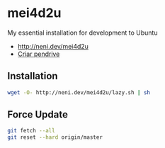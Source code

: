 # mei4d2u
My essential installation for development to Ubuntu
* http://neni.dev/mei4d2u
* [Criar pendrive](https://www.reddit.com/user/nenitfate/comments/bcm30b/criar_pendrive_bootavel_no_ubuntu/)

## Installation
```bash
wget -O- http://neni.dev/mei4d2u/lazy.sh | sh
```

## Force Update
```bash
git fetch --all
git reset --hard origin/master
```
